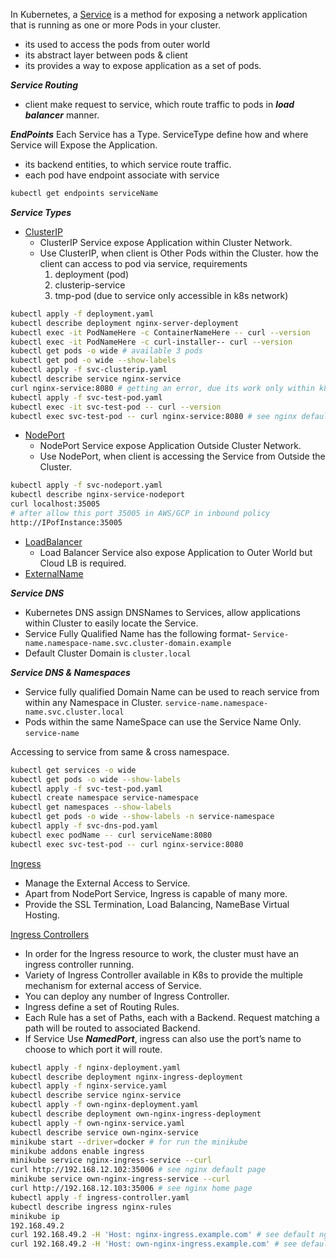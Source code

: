 In Kubernetes, a [Service](https://kubernetes.io/docs/concepts/services-networking/service/) is a method for exposing a network application that is running as one or more Pods in your cluster.
- its used to access the pods from outer world
- its abstract layer between pods & client
- its provides a way to expose application as a set of pods.

***Service Routing***
- client make request to service, which route traffic to pods in ***load balancer*** manner.

***EndPoints***
Each Service has a Type. ServiceType define how and where Service will Expose the Application.
- its backend entities, to which service route traffic.
- each pod have endpoint associate with service
```bash
kubectl get endpoints serviceName
```

***Service Types***
- [ClusterIP](https://kubernetes.io/docs/concepts/services-networking/service/#type-clusterip)
  - ClusterIP Service expose Application within Cluster Network.
  - Use ClusterIP, when client is Other Pods within the Cluster.
    how the client can access to pod via service,
    requirements
    1. deployment (pod)
    2. clusterip-service
    3. tmp-pod (due to service only accessible in k8s network)
```bash
kubectl apply -f deployment.yaml
kubectl describe deployment nginx-server-deployment
kubectl exec -it PodNameHere -c ContainerNameHere -- curl --version
kubectl exec -it PodNameHere -c curl-installer-- curl --version
kubectl get pods -o wide # available 3 pods
kubectl get pod -o wide --show-labels
kubectl apply -f svc-clusterip.yaml
kubectl describe service nginx-service
curl nginx-service:8080 # getting an error, due its work only within k8s network, so we need temp pod
kubectl apply -f svc-test-pod.yaml
kubectl exec -it svc-test-pod -- curl --version
kubectl exec svc-test-pod -- curl nginx-service:8080 # see nginx default page
```
    
- [NodePort](https://kubernetes.io/docs/concepts/services-networking/service/#type-nodeport)
  - NodePort Service expose Application Outside Cluster Network.
  - Use NodePort, when client is accessing the Service from Outside the Cluster.
```bash
kubectl apply -f svc-nodeport.yaml
kubectl describe nginx-service-nodeport
curl localhost:35005
# after allow this port 35005 in AWS/GCP in inbound policy
http://IPofInstance:35005
```

- [LoadBalancer](https://kubernetes.io/docs/concepts/services-networking/service/#loadbalancer)
  - Load Balancer Service also expose Application to Outer World but Cloud LB is required.
- [ExternalName](https://kubernetes.io/docs/concepts/services-networking/service/#externalname)

***Service DNS***
- Kubernetes DNS assign DNSNames to Services, allow applications within Cluster to easily locate the Service.
- Service Fully Qualified Name has the following format- `Service-name.namespace-name.svc.cluster-domain.example`
- Default Cluster Domain is `cluster.local`

***Service DNS & Namespaces***
- Service fully qualified Domain Name can be used to reach service from within any Namespace in Cluster. `service-name.namespace-name.svc.cluster.local`
- Pods within the same NameSpace can use the Service Name Only.
`service-name`

Accessing to service from same & cross namespace.
```bash
kubectl get services -o wide
kubectl get pods -o wide --show-labels
kubectl apply -f svc-test-pod.yaml
kubectl create namespace service-namespace
kubectl get namespaces --show-labels
kubectl get pods -o wide --show-labels -n service-namespace
kubectl apply -f svc-dns-pod.yaml
kubectl exec podName -- curl serviceName:8080
kubectl exec svc-test-pod -- curl nginx-service:8080
```

[Ingress]()
- Manage the External Access to Service.
- Apart from NodePort Service, Ingress is capable of many more.
- Provide the SSL Termination, Load Balancing, NameBase Virtual Hosting.

[Ingress Controllers](https://kubernetes.io/docs/concepts/services-networking/ingress-controllers/)
- In order for the Ingress resource to work, the cluster must have an ingress controller running.
- Variety of Ingress Controller available in K8s to provide the multiple mechanism for external access of Service.
- You can deploy any number of Ingress Controller.
- Ingress define a set of Routing Rules.
- Each Rule has a set of Paths, each with a Backend. Request matching a path will be routed to associated Backend.
- If Service Use ***NamedPort***, ingress can also use the port’s name to choose to which port it will route.

```bash
kubectl apply -f nginx-deployment.yaml
kubectl describe deployment nginx-ingress-deployment
kubectl apply -f nginx-service.yaml
kubectl describe service nginx-service
kubectl apply -f own-nginx-deployment.yaml
kubectl describe deployment own-nginx-ingress-deployment
kubectl apply -f own-nginx-service.yaml
kubectl describe service own-nginx-service
minikube start --driver=docker # for run the minikube
minikube addons enable ingress
minikube service nginx-ingress-service --curl
curl http://192.168.12.102:35006 # see nginx default page
minikube service own-nginx-ingress-service --curl
curl http://192.168.12.103:35006 # see nginx home page
kubectl apply -f ingress-controller.yaml
kubectl describe ingress nginx-rules
minikube ip
192.168.49.2
curl 192.168.49.2 -H 'Host: nginx-ingress.example.com' # see default nginx page 
curl 192.168.49.2 -H 'Host: own-nginx-ingress.example.com' # see default nginx home page 
```